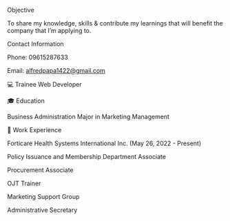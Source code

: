 Objective

To share my knowledge, skills & contribute my learnings that will benefit the company that I’m applying to.

Contact Information

Phone: 09615287633

Email: alfredpapa1422@gmail.com

💻 Trainee Web Developer

🎓 Education

Business Administration Major in Marketing Management

💼 Work Experience

Forticare Health Systems International Inc. (May 26, 2022 - Present)

Policy Issuance and Membership Department Associate

Procurement Associate

OJT Trainer

Marketing Support Group

Administrative Secretary
